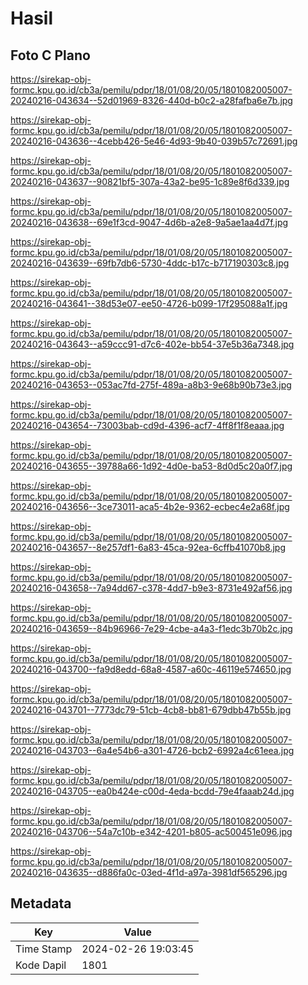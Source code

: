 # Hasil

## Foto C Plano

https://sirekap-obj-formc.kpu.go.id/cb3a/pemilu/pdpr/18/01/08/20/05/1801082005007-20240216-043634--52d01969-8326-440d-b0c2-a28fafba6e7b.jpg

https://sirekap-obj-formc.kpu.go.id/cb3a/pemilu/pdpr/18/01/08/20/05/1801082005007-20240216-043636--4cebb426-5e46-4d93-9b40-039b57c72691.jpg

https://sirekap-obj-formc.kpu.go.id/cb3a/pemilu/pdpr/18/01/08/20/05/1801082005007-20240216-043637--90821bf5-307a-43a2-be95-1c89e8f6d339.jpg

https://sirekap-obj-formc.kpu.go.id/cb3a/pemilu/pdpr/18/01/08/20/05/1801082005007-20240216-043638--69e1f3cd-9047-4d6b-a2e8-9a5ae1aa4d7f.jpg

https://sirekap-obj-formc.kpu.go.id/cb3a/pemilu/pdpr/18/01/08/20/05/1801082005007-20240216-043639--69fb7db6-5730-4ddc-b17c-b717190303c8.jpg

https://sirekap-obj-formc.kpu.go.id/cb3a/pemilu/pdpr/18/01/08/20/05/1801082005007-20240216-043641--38d53e07-ee50-4726-b099-17f295088a1f.jpg

https://sirekap-obj-formc.kpu.go.id/cb3a/pemilu/pdpr/18/01/08/20/05/1801082005007-20240216-043643--a59ccc91-d7c6-402e-bb54-37e5b36a7348.jpg

https://sirekap-obj-formc.kpu.go.id/cb3a/pemilu/pdpr/18/01/08/20/05/1801082005007-20240216-043653--053ac7fd-275f-489a-a8b3-9e68b90b73e3.jpg

https://sirekap-obj-formc.kpu.go.id/cb3a/pemilu/pdpr/18/01/08/20/05/1801082005007-20240216-043654--73003bab-cd9d-4396-acf7-4ff8f1f8eaaa.jpg

https://sirekap-obj-formc.kpu.go.id/cb3a/pemilu/pdpr/18/01/08/20/05/1801082005007-20240216-043655--39788a66-1d92-4d0e-ba53-8d0d5c20a0f7.jpg

https://sirekap-obj-formc.kpu.go.id/cb3a/pemilu/pdpr/18/01/08/20/05/1801082005007-20240216-043656--3ce73011-aca5-4b2e-9362-ecbec4e2a68f.jpg

https://sirekap-obj-formc.kpu.go.id/cb3a/pemilu/pdpr/18/01/08/20/05/1801082005007-20240216-043657--8e257df1-6a83-45ca-92ea-6cffb41070b8.jpg

https://sirekap-obj-formc.kpu.go.id/cb3a/pemilu/pdpr/18/01/08/20/05/1801082005007-20240216-043658--7a94dd67-c378-4dd7-b9e3-8731e492af56.jpg

https://sirekap-obj-formc.kpu.go.id/cb3a/pemilu/pdpr/18/01/08/20/05/1801082005007-20240216-043659--84b96966-7e29-4cbe-a4a3-f1edc3b70b2c.jpg

https://sirekap-obj-formc.kpu.go.id/cb3a/pemilu/pdpr/18/01/08/20/05/1801082005007-20240216-043700--fa9d8edd-68a8-4587-a60c-46119e574650.jpg

https://sirekap-obj-formc.kpu.go.id/cb3a/pemilu/pdpr/18/01/08/20/05/1801082005007-20240216-043701--7773dc79-51cb-4cb8-bb81-679dbb47b55b.jpg

https://sirekap-obj-formc.kpu.go.id/cb3a/pemilu/pdpr/18/01/08/20/05/1801082005007-20240216-043703--6a4e54b6-a301-4726-bcb2-6992a4c61eea.jpg

https://sirekap-obj-formc.kpu.go.id/cb3a/pemilu/pdpr/18/01/08/20/05/1801082005007-20240216-043705--ea0b424e-c00d-4eda-bcdd-79e4faaab24d.jpg

https://sirekap-obj-formc.kpu.go.id/cb3a/pemilu/pdpr/18/01/08/20/05/1801082005007-20240216-043706--54a7c10b-e342-4201-b805-ac500451e096.jpg

https://sirekap-obj-formc.kpu.go.id/cb3a/pemilu/pdpr/18/01/08/20/05/1801082005007-20240216-043635--d886fa0c-03ed-4f1d-a97a-3981df565296.jpg


## Metadata

| Key        | Value               |
| ---------- | ------------------- |
| Time Stamp | 2024-02-26 19:03:45 |
| Kode Dapil | 1801                |



